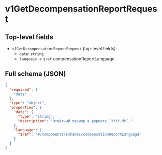 # v1GetDecompensationReportRequest

## Top-level fields
- `v1GetDecompensationReportRequest` (top-level fields):
  - `date`: `string`
  - `language` → `$ref` compensationReportLanguage

## Full schema (JSON)
```json
{
  "required": [
    "date"
  ],
  "type": "object",
  "properties": {
    "date": {
      "type": "string",
      "description": "Отчётный период в формате `YYYY-MM`."
    },
    "language": {
      "$ref": "#/components/schemas/compensationReportLanguage"
    }
  }
}
```
